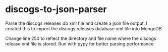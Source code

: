 # discogs-to-json-parser

Parse the discogs releases db xml file and create a json file output. I created this to import the discogs releases database xml file into MongoDB.

Change line 250 to reflect the directory and file name where the discogs release xml file is stored. Run with pypy for better parsing performance.
